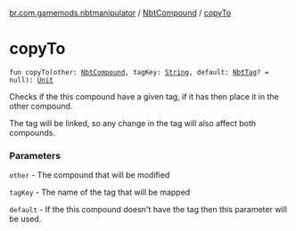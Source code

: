 [br.com.gamemods.nbtmanipulator](../index.md) / [NbtCompound](index.md) / [copyTo](./copy-to.md)

# copyTo

`fun copyTo(other: `[`NbtCompound`](index.md)`, tagKey: `[`String`](https://kotlinlang.org/api/latest/jvm/stdlib/kotlin/-string/index.html)`, default: `[`NbtTag`](../-nbt-tag/index.md)`? = null): `[`Unit`](https://kotlinlang.org/api/latest/jvm/stdlib/kotlin/-unit/index.html)

Checks if the this compound have a given tag, if it has then place it in the other compound.

The tag will be linked, so any change in the tag will also affect both compounds.

### Parameters

`other` - The compound that will be modified

`tagKey` - The name of the tag that will be mapped

`default` - If the this compound doesn't have the tag then this parameter will be used.